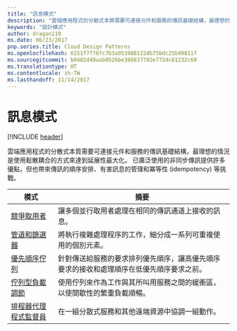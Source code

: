```yaml
---
title: "訊息模式"
description: "雲端應用程式的分散式本質需要可連接元件和服務的傳訊基礎結構，最理想的情況是使用鬆散耦合的方式來達到延展性最大化。 已廣泛使用的非同步傳訊提供許多優點，但也帶來傳訊的順序安排、有害訊息的管理和冪等性 (idempotency) 等挑戰。"
keywords: "設計模式"
author: dragon119
ms.date: 06/23/2017
pnp.series.title: Cloud Design Patterns
ms.openlocfilehash: 6151f7f76fc7b3a953988122db75bdc25b49811f
ms.sourcegitcommit: b0482d49aab0526be386837702e7724c61232c60
ms.translationtype: HT
ms.contentlocale: zh-TW
ms.lasthandoff: 11/14/2017
---
```

# <a name="messaging-patterns"></a>訊息模式

[!INCLUDE [header](../../_includes/header.md)]

雲端應用程式的分散式本質需要可連接元件和服務的傳訊基礎結構，最理想的情況是使用鬆散耦合的方式來達到延展性最大化。 已廣泛使用的非同步傳訊提供許多優點，但也帶來傳訊的順序安排、有害訊息的管理和冪等性 (idempotency) 等挑戰。

| 模式 | 摘要 |
| ------- | ------- |
| [競爭取用者](../competing-consumers.md) | 讓多個並行取用者處理在相同的傳訊通道上接收的訊息。 |
| [管道和篩選器](../pipes-and-filters.md) | 將執行複雜處理程序的工作，細分成一系列可重複使用的個別元素。 |
| [優先順序佇列](../priority-queue.md) | 針對傳送給服務的要求排列優先順序，讓高優先順序要求的接收和處理順序在低優先順序要求之前。 |
| [佇列型負載調節](../queue-based-load-leveling.md) | 使用佇列來作為工作與其所叫用服務之間的緩衝區，以使間歇性的繁重負載順暢。 |
| [排程器代理程式監督員](../scheduler-agent-supervisor.md) | 在一組分散式服務和其他遠端資源中協調一組動作。 |